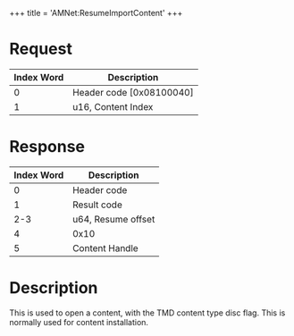 +++
title = 'AMNet:ResumeImportContent'
+++

# Request

| Index Word | Description                |
|------------|----------------------------|
| 0          | Header code \[0x08100040\] |
| 1          | u16, Content Index         |

# Response

| Index Word | Description        |
|------------|--------------------|
| 0          | Header code        |
| 1          | Result code        |
| 2-3        | u64, Resume offset |
| 4          | 0x10               |
| 5          | Content Handle     |

# Description

This is used to open a content, with the TMD content type disc flag.
This is normally used for content installation.
